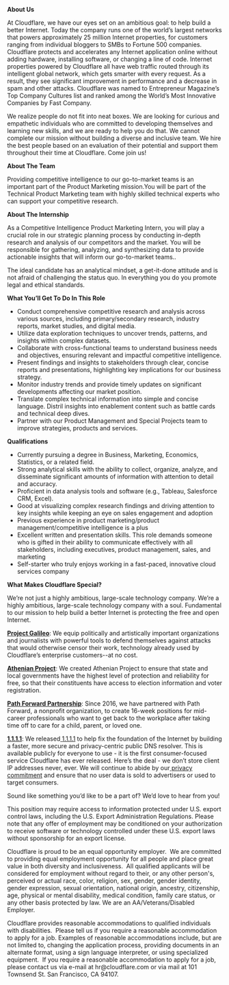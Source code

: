<div class="content-intro">
	<div><strong>About Us</strong></div>
	<div>
		<p><span style="font-weight: 400;">At Cloudflare, we have our eyes set on an ambitious goal: to help build a better Internet. Today the company runs one of the world’s largest networks that powers approximately 25 million Internet properties, for customers ranging from individual bloggers to SMBs to Fortune 500 companies. Cloudflare protects and accelerates any Internet application online without adding hardware, installing software, or changing a line of code. Internet properties powered by Cloudflare all have web traffic routed through its intelligent global network, which gets smarter with every request. As a result, they see significant improvement in performance and a decrease in spam and other attacks. Cloudflare was named to Entrepreneur Magazine’s Top Company Cultures list and ranked among the World’s Most Innovative Companies by Fast Company.</span><span style="font-weight: 400;">&nbsp;</span></p>
		<p><span style="font-weight: 400;">We realize people do not fit into neat boxes. We are looking for curious and empathetic individuals who are committed to developing themselves and learning new skills, and we are ready to help you do that. We cannot complete our mission without building a diverse and inclusive team. We hire the best people based on an evaluation of their potential and support them throughout their time at Cloudflare. Come join us!&nbsp;</span></p>
	</div>
</div>
<p><strong>About The Team</strong></p>
<p>Providing competitive intelligence to our go-to-market teams is an important part of the Product Marketing mission.You will be part of the Technical Product Marketing team with highly skilled technical experts who can support your competitive research.</p>
<p><strong>About The Internship</strong></p>
<p>As a Competitive Intelligence Product Marketing Intern, you will play a crucial role in our strategic planning process by conducting in-depth research and analysis of our competitors and the market. You will be responsible for gathering, analyzing, and synthesizing data to provide actionable insights that will inform our go-to-market teams..</p>
<p>The ideal candidate has an analytical mindset, a get-it-done attitude and is not afraid of challenging the status quo. In everything you do you promote legal and ethical standards.</p>
<p><strong>What You’ll Get To Do In This Role</strong></p>
<ul>
	<li>Conduct comprehensive competitive research and analysis across various sources, including primary/secondary research, industry reports, market studies, and digital media.</li>
	<li>Utilize data exploration techniques to uncover trends, patterns, and insights within complex datasets.</li>
	<li>Collaborate with cross-functional teams to understand business needs and objectives, ensuring relevant and impactful competitive intelligence.</li>
	<li>Present findings and insights to stakeholders through clear, concise reports and presentations, highlighting key implications for our business strategy.</li>
	<li>Monitor industry trends and provide timely updates on significant developments affecting our market position.</li>
	<li>Translate complex technical information into simple and concise language. Distril insights into enablement content such as battle cards and technical deep dives.</li>
	<li>Partner with our Product Management and Special Projects team to improve strategies, products and services.</li>
</ul>
<p><strong>Qualifications</strong></p>
<ul>
	<li>Currently pursuing a degree in Business, Marketing, Economics, Statistics, or a related field.</li>
	<li>Strong analytical skills with the ability to collect, organize, analyze, and disseminate significant amounts of information with attention to detail and accuracy.</li>
	<li>Proficient in data analysis tools and software (e.g., Tableau, Salesforce CRM, Excel).</li>
	<li>Good at visualizing complex research findings and driving attention to key insights while keeping an eye on sales engagement and adoption</li>
	<li>Previous experience in product marketing/product management/competitive intelligence is a plus</li>
	<li>Excellent written and presentation skills. This role demands someone who is gifted in their ability to communicate effectively with all stakeholders, including executives, product management, sales, and marketing</li>
	<li>Self-starter who truly enjoys working in a fast-paced, innovative cloud services company</li>
</ul>
<div class="content-conclusion">
	<p><strong>What Makes Cloudflare Special?</strong></p>
	<p><span style="font-weight: 400;">We’re not just a highly ambitious, large-scale technology company. We’re a highly ambitious, large-scale technology company with a soul. Fundamental to our mission to help build a better Internet is protecting the free and open Internet.</span></p>
	<p><a href="https://blog.cloudflare.com/protecting-free-expression-online/"><strong>Project Galileo</strong></a><span style="font-weight: 400;">: We equip politically and artistically important organizations and journalists with powerful tools to defend themselves against attacks that would otherwise censor their work, technology already used by Cloudflare’s enterprise customers--at no cost.</span></p>
	<p><strong><a href="https://www.cloudflare.com/athenian/">Athenian Project</a></strong><span style="font-weight: 400;">: We created Athenian Project to ensure that state and local governments have the highest level of protection and reliability for free, so that their constituents have access to election information and voter registration.</span></p>
	<p><a href="https://blog.cloudflare.com/tag/path-forward/"><strong>Path Forward Partnership</strong></a><span style="font-weight: 400;">: Since 2016, we have partnered with Path Forward, a nonprofit organization, to create 16-week positions for mid-career professionals who want to get back to the workplace after taking time off to care for a child, parent, or loved one.</span></p>
	<p><a href="https://1.1.1.1/"><strong>1.1.1.1</strong></a><span style="font-weight: 400;">: We released</span><a href="https://1.1.1.1/"> <span style="font-weight: 400;">1.1.1.1</span></a><span style="font-weight: 400;"> to help fix the foundation of the Internet by building a faster, more secure and privacy-centric public DNS resolver. This is available publicly for everyone to use - it is the first consumer-focused service Cloudflare has ever released. Here’s the deal - we don’t store client IP addresses never, ever. We will continue to abide by our</span><a href="https://developers.cloudflare.com/1.1.1.1/privacy/public-dns-resolver"> privacy commitment</a><span style="font-weight: 400;"> and ensure that no user data is sold to advertisers or used to target consumers.</span></p>
	<p><span style="font-weight: 400;">Sound like something you’d like to be a part of? We’d love to hear from you!</span></p>
	<p><span style="font-weight: 400;">This position may require access to information protected under U.S. export control laws, including the U.S. Export Administration Regulations. Please note that any offer of employment may be conditioned on your authorization to receive software or technology controlled under these U.S. export laws without sponsorship for an export license.</span></p>
	<p><span style="font-weight: 400;">Cloudflare is proud to be an equal opportunity employer. &nbsp;We are committed to providing equal employment opportunity for all people and place great value in both diversity and inclusiveness. &nbsp;All qualified applicants will be considered for employment without regard to their, or any other person's, perceived or actual</span> <span style="font-weight: 400;">race, color, religion, sex, gender, gender identity, gender expression, sexual orientation, national origin, ancestry, citizenship, age, physical or mental disability, medical condition, family care status, or any other basis protected by law. </span><span style="font-weight: 400;">We are an AA/Veterans/Disabled Employer.</span></p>
	<p><span style="font-weight: 400;">Cloudflare provides reasonable accommodations to qualified individuals with disabilities. &nbsp;Please tell us if you require a reasonable accommodation to apply for a job. Examples of reasonable accommodations include, but are not limited to, changing the application process, providing documents in an alternate format, using a sign language interpreter, or using specialized equipment. &nbsp;If you require a reasonable accommodation to apply for a job, please contact us via e-mail at </span><span style="font-weight: 400;">hr@cloudflare.com</span><span style="font-weight: 400;"> or via mail at 101 Townsend St. San Francisco, CA 94107.</span></p>
</div>
